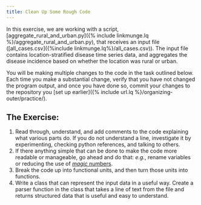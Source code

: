 ```yaml
---
title: Clean Up Some Rough Code
---
```


In this exercise, we are working with a script, [aggregate_rural_and_urban.py]({% include linkmunge.lq %}/aggregate_rural_and_urban.py), that receives an input file ([all_cases.csv]({%include linkmunge.lq%}/all_cases.csv)).  The input file contains location-stratified disease time series data, and aggregates the disease incidence based on whether the
location was rural or urban.

You will be making multiple changes to the code in the task outlined below.  Each time you make a
substantial change, verify that you have not changed the program output, and once you have done so, commit your changes to the repository you [set up earlier]({% include url.lq %}/organizing-outer/practice/).

## The Exercise:

  1. Read through, understand, and add comments to the code explaining what various parts do.  If you do not understand a line, investigate it by experimenting, checking python references, and talking to others.
  2. If there anything simple that can be done to make the code more readable or manageable, go ahead and do that: *e.g.*, rename variables or reducing the use of [*magic* numbers](https://en.wikipedia.org/wiki/Magic_number_(programming)#Unnamed_numerical_constants).
  3. Break the code up into functional units, and then turn those units into functions.
  4. Write a class that can represent the input data in a useful way.  Create a parser
function in the class that takes a line of text from the file and returns structured
data that is useful and easy to understand.
